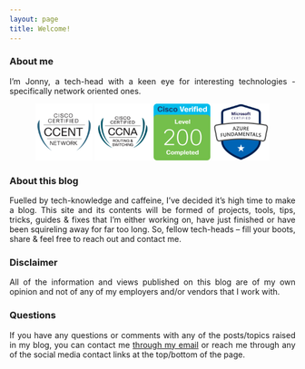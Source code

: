```yaml
---
layout: page
title: Welcome!
---
```


### About me

<p style="text-align: justify; text-justify: inter-word;">
I’m Jonny, a tech-head with a keen eye for interesting technologies - specifically network oriented ones.
</p>
<p style="text-align: center;">
    <a href="https://www.youracclaim.com/users/jonathan-winter.8766fa25"><img alt="CCENTs" src="/assets/img/CCENT.png" width="100" /></a>
    <a href="https://www.youracclaim.com/users/jonathan-winter.8766fa25"><img alt="CCNA Routing & Switching" src="/assets/img/CCNA.png" width="100" /></a>
    <a href="https://www.youracclaim.com/users/jonathan-winter.8766fa25"><img alt="Understanding Cisco Networking Devices" src="/assets/img/Level-200.png" width="100" /></a>
    <a href="https://www.youracclaim.com/users/jonathan-winter.8766fa25"><img alt="Azure Fundamentals" src="/assets/img/Azure-Fundamentals.png" width="100" /></a>
</p>

### About this blog

<p style="text-align: justify; text-justify: inter-word;">
Fuelled by tech-knowledge and caffeine, I’ve decided it’s high time to make a blog. This site and its contents will be formed of projects, tools, tips, tricks, guides & fixes that I’m either working on, have just finished or have been squireling away for far too long. So, fellow tech-heads – fill your boots, share & feel free to reach out and contact me.
</p>

### Disclaimer

<p style="text-align: justify; text-justify: inter-word;">
All of the information and views published on this blog are of my own opinion and not of any of my employers and/or vendors that I work with.
</p>

### Questions

<p style="text-align: justify; text-justify: inter-word;">
If you have any questions or comments with any of the posts/topics raised in my blog, you can contact me <a href="mailto:me@jonathan-winter.co.uk">through my email</a> or reach me through any of the social media contact links at the top/bottom of the page.
</p>
